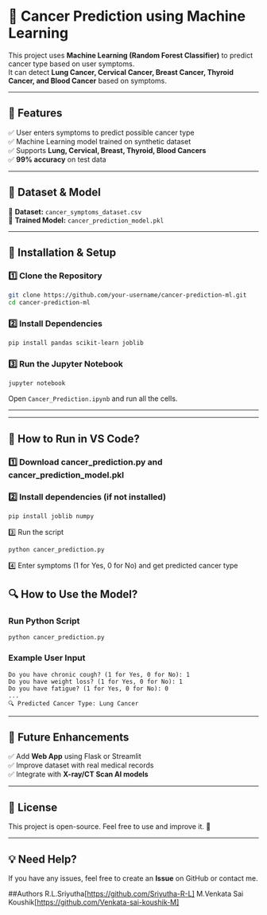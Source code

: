 # 🏥 Cancer Prediction using Machine Learning

This project uses **Machine Learning (Random Forest Classifier)** to predict cancer type based on user symptoms.  
It can detect **Lung Cancer, Cervical Cancer, Breast Cancer, Thyroid Cancer, and Blood Cancer** based on symptoms.  

---

## 📌 Features
✅ User enters symptoms to predict possible cancer type  
✅ Machine Learning model trained on synthetic dataset  
✅ Supports **Lung, Cervical, Breast, Thyroid, Blood Cancers**  
✅ **99% accuracy** on test data  

---

## 📂 Dataset & Model
🔹 **Dataset:** `cancer_symptoms_dataset.csv`  
🔹 **Trained Model:** `cancer_prediction_model.pkl`  

---

## 🚀 Installation & Setup

### **1️⃣ Clone the Repository**
```bash
git clone https://github.com/your-username/cancer-prediction-ml.git
cd cancer-prediction-ml
```

### **2️⃣ Install Dependencies**
```bash
pip install pandas scikit-learn joblib
```

### **3️⃣ Run the Jupyter Notebook**
```bash
jupyter notebook
```
Open `Cancer_Prediction.ipynb` and run all the cells.

---
---
## 🚀 How to Run in VS Code?

### 1️⃣ Download cancer_prediction.py and cancer_prediction_model.pkl

### 2️⃣ Install dependencies (if not installed)
```sh
pip install joblib numpy
```
3️⃣ Run the script
```sh
python cancer_prediction.py
```
4️⃣ Enter symptoms (1 for Yes, 0 for No) and get predicted cancer type


## 🔍 How to Use the Model?

### **Run Python Script**
```bash
python cancer_prediction.py
```
### **Example User Input**
```
Do you have chronic cough? (1 for Yes, 0 for No): 1
Do you have weight loss? (1 for Yes, 0 for No): 1
Do you have fatigue? (1 for Yes, 0 for No): 0
...
🔍 Predicted Cancer Type: Lung Cancer
```

---

## 📌 Future Enhancements
✅ Add **Web App** using Flask or Streamlit  
✅ Improve dataset with real medical records  
✅ Integrate with **X-ray/CT Scan AI models**  

---

## 📜 License
This project is open-source. Feel free to use and improve it. 🚀  

---

## 💡 Need Help?
If you have any issues, feel free to create an **Issue** on GitHub or contact me.  

##Authors
R.L.Sriyutha[https://github.com/Sriyutha-R-L]
M.Venkata Sai Koushik[https://github.com/Venkata-sai-koushik-M]
